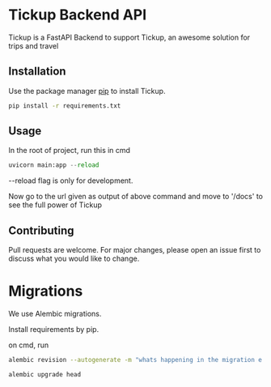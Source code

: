 # Tickup Backend API

Tickup is a FastAPI Backend to support Tickup, an awesome solution for trips and travel

## Installation

Use the package manager [pip](https://pip.pypa.io/en/stable/) to install Tickup.

```bash
pip install -r requirements.txt
```

## Usage
In the root of project, run this in cmd
```python
uvicorn main:app --reload
```
--reload flag is only for development.

Now go to the url given as output of above command and move to '/docs'
 to see the full power of Tickup
## Contributing
Pull requests are welcome. For major changes, please open an issue first to discuss what you would like to change.

# Migrations

We use Alembic migrations. 

Install requirements by pip.

on cmd, run 
```bash
alembic revision --autogenerate -m "whats happening in the migration e.g. 'added profile picture column'"

alembic upgrade head
```

